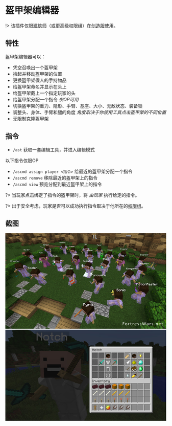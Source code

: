 # 盔甲架编辑器

!> 该插件仅限[建筑师](/welcome/groups.md)（或更高级权限组）在[创造服](/mc-servers/creative.md)使用。

## 特性

盔甲架编辑器可以：

- 凭空召唤出一个盔甲架
- 拾起并移动盔甲架的位置
- 更换盔甲架假人的手持物品
- 给盔甲架命名并显示在头上
- 给盔甲架戴上一个指定玩家的头
- 给盔甲架分配一个指令 *仅OP可用*
- 切换盔甲架的重力、隐形、手臂、基座、大小、无敌状态、装备锁
- 调整头、身体、手臂和腿的角度 *角度取决于你使用工具点击盔甲架的不同位置*
- 无限制克隆盔甲架

## 指令

- `/ast` 获取一套编辑工具，并进入编辑模式

以下指令仅限OP

- `/ascmd assign player <指令>` 给最近的盔甲架分配一个指令
- `/ascmd remove` 移除最近的盔甲架上的指令
- `/ascmd view` 预览分配到最近盔甲架上的指令

?> 当玩家点击绑定了指令的盔甲架时，将 *由玩家* 执行给定的指令。

?> 出于安全考虑，玩家是否可以成功执行指令取决于他所在的[权限组](/welcome/groups.md)。

## 截图

![使用盔甲架编辑器制作的史蒂夫们](../assets/images/plugins/ast-showcase-2.jpg ':class=img-small')
![盔甲架编辑器的编辑界面](../assets/images/plugins/ast-showcase-1.jpg ':class=img-small')
